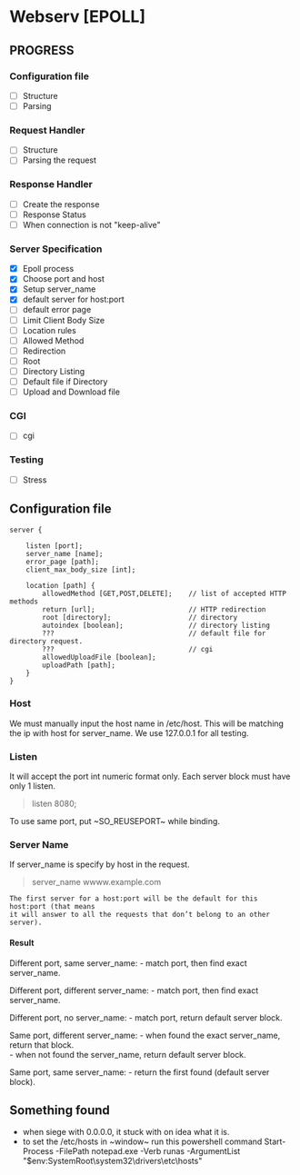 # Webserv [EPOLL]

## PROGRESS
### Configuration file
- [ ] Structure
- [ ] Parsing

### Request Handler
- [ ] Structure
- [ ] Parsing the request

### Response Handler
- [ ] Create the response
- [ ] Response Status
- [ ] When connection is not "keep-alive"

### Server Specification
- [x] Epoll process
- [x] Choose port and host
- [x] Setup server_name
- [x] default server for host:port
- [ ] default error page
- [ ] Limit Client Body Size
- [ ] Location rules
- [ ] Allowed Method
- [ ] Redirection
- [ ] Root
- [ ] Directory Listing
- [ ] Default file if Directory
- [ ] Upload and Download file

### CGI
- [ ] cgi

### Testing
- [ ] Stress

## Configuration file

```
server {

    listen [port];
    server_name [name];
    error_page [path];
    client_max_body_size [int];

    location [path] {
        allowedMethod [GET,POST,DELETE];    // list of accepted HTTP methods
        return [url];                       // HTTP redirection
        root [directory];                   // directory
        autoindex [boolean];                // directory listing
        ???                                 // default file for directory request.
        ???                                 // cgi
        allowedUploadFile [boolean];
        uploadPath [path];
    }
}
```

### Host
We must manually input the host name in /etc/host. This will be matching the ip with host for server_name.
We use 127.0.0.1 for all testing.

### Listen
It will accept the port int numeric format only.
Each server block must have only 1 listen.
> listen 8080;

To use same port, put ~SO_REUSEPORT~ while binding.

### Server Name
If server_name is specify by host in the request.
> server_name wwww.example.com

```
The first server for a host:port will be the default for this host:port (that means
it will answer to all the requests that don’t belong to an other server).
```

#### Result ####
Different port, same server_name:
    - match port, then find exact server_name.

Different port, different server_name:
    - match port, then find exact server_name.

Different port, no server_name:
    - match port, return default server block.

Same port, different server_name:
    - when found the exact server_name, return that block.\
    - when not found the server_name, return default server block.

Same port, same server_name:
    - return the first found (default server block).

## Something found
- when siege with 0.0.0.0, it stuck with on idea what it is.
- to set the /etc/hosts in ~window~ run this powershell command 
    Start-Process -FilePath notepad.exe -Verb runas -ArgumentList "$env:SystemRoot\system32\drivers\etc\hosts"
